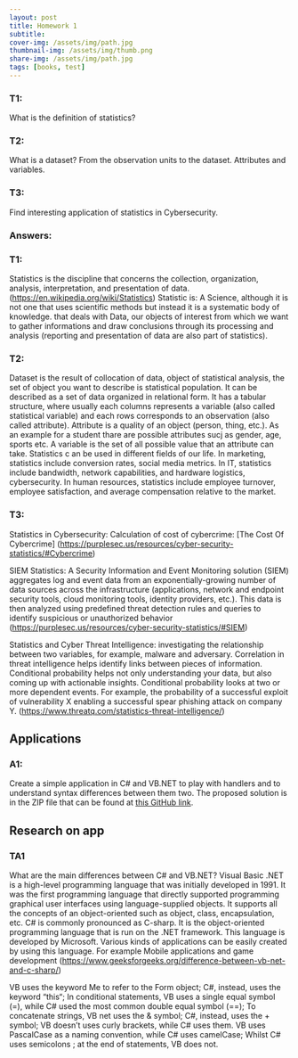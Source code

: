 ```yaml
---
layout: post
title: Homework 1
subtitle:
cover-img: /assets/img/path.jpg
thumbnail-img: /assets/img/thumb.png
share-img: /assets/img/path.jpg
tags: [books, test]
---
```


### T1: 
What is the definition of statistics?
### T2: 
What is a dataset? From the observation units to the dataset. Attributes and variables.
### T3: 
Find interesting application of statistics in Cybersecurity.

### Answers:
### T1: 
Statistics is the discipline that concerns the collection, organization, analysis, interpretation, and presentation of data. 
(https://en.wikipedia.org/wiki/Statistics)
Statistic is:
A Science, although it is not one that uses scientific methods but instead it is a systematic body of knowledge.
that deals with Data, our objects of interest from which we want to gather informations and draw conclusions through its processing and analysis (reporting and presentation of data are also part of statistics).

### T2: 
Dataset is the result of collocation of data, object of statistical analysis, the set of object you want to describe is statistical population. It can be described as a set of data organized in relational form. It has a tabular structure, where usually each columns represents a variable (also called statistical variable) and each rows corresponds to an observation (also called attribute).
Attribute is a quality of an object (person, thing, etc.). As an example for a student thare are possible attributes sucj as gender, age, sports etc. A variable is the set of all possible value that an attribute can take.
Statistics c an be used in different fields of our life. In marketing, statistics include conversion rates, social media metrics. In IT, statistics include bandwidth, network capabilities, and hardware logistics, cybersecurity. In human resources, statistics include employee turnover, employee satisfaction, and average compensation relative to the market.

### T3: 
Statistics in Cybersecurity:
Calculation of cost of cybercrime: [The Cost Of Cybercrime] (https://purplesec.us/resources/cyber-security-statistics/#Cybercrime)

SIEM Statistics: A Security Information and Event Monitoring solution (SIEM) aggregates log and event data from an exponentially-growing number of data sources across the infrastructure (applications, network and endpoint security tools, cloud monitoring tools, identity providers, etc.). This data is then analyzed using predefined threat detection rules and queries to identify suspicious or unauthorized behavior (https://purplesec.us/resources/cyber-security-statistics/#SIEM)

Statistics and Cyber Threat Intelligence: investigating the relationship between two variables, for example, malware and adversary. Correlation in threat intelligence helps identify links between pieces of information.  Conditional probability helps not only understanding your data, but also coming up with actionable insights. Conditional probability looks at two or more dependent events. For example, the probability of a successful exploit of vulnerability X enabling a successful spear phishing attack on company Y. (https://www.threatq.com/statistics-threat-intelligence/)


## Applications
### A1: 
Create a simple application in C# and VB.NET to play with handlers and to understand syntax differences between them two.
The proposed solution is in the ZIP file that can be found at [this GitHub link](https://github.com/loris30/StatisticsHomework/).

## Research on app
### TA1 
What are the main differences between C# and VB.NET?
Visual Basic .NET is a high-level programming language that was initially developed in 1991. It was the first programming language that directly supported programming graphical user interfaces using language-supplied objects. It supports all the concepts of an object-oriented such as object, class, encapsulation, etc.
C# is commonly pronounced as C-sharp. It is the object-oriented programming language that is run on the .NET framework. This language is developed by Microsoft. Various kinds of applications can be easily created by using this language. For example Mobile applications and game development 
(https://www.geeksforgeeks.org/difference-between-vb-net-and-c-sharp/)

VB uses the keyword Me to refer to the Form object; C#, instead, uses the keyword “this“;
In conditional statements, VB uses a single equal symbol (=), while C# used the most common double equal symbol (==);
To concatenate strings, VB net uses the & symbol; C#, instead, uses the + symbol;
VB doesn’t uses curly brackets, while C# uses them.
VB uses PascalCase as a naming convention, while C# uses camelCase;
Whilst C# uses semicolons ; at the end of statements, VB does not.
